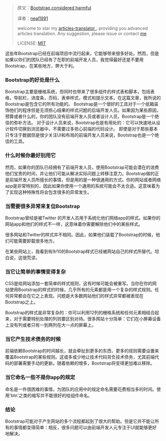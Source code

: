 > 原文：[Bootstrap considered harmful](https://blog.sicara.com/a-progressive-web-application-with-vue-js-webpack-material-design-part-1-c243e2e6e402)
>
> 译者：[neal1991](https://github.com/neal1991)
>
> welcome to star my [articles-translator ](https://github.com/neal1991), providing you advanced articles translation. Any suggestion, please issue or contact [me](mailto:bing@stu.ecnu.edu.cn)
>
> LICENSE: [MIT](https://opensource.org/licenses/MIT)

这些年Bootstrap已经在前端项目中流行起来，它能够带来很多好处。然而，但是如果以你们的团队已经有了在职的前端开发人员，我觉得最好还是不要用Bootstrap，在某些地方，弊大于利。

### Bootstrap的好处是什么 
Bootstrap主要是栅格系统，但同时也带来了很多组件的样式表和脚本，包括表格，导航栏，进度条，页码，表单样式，模式和提示文本。在这篇文章，我所说的Bootstrap是包含它的所有功能的。
Bootstrap是一个很好的工具对于一个纸箱装饰他们的程序但是无须担心结果的样式问题的后端开发人员。如果因为某些原因，预算或者什么的，你的团队没有前端开发人员或者设计人员，Bootstrap是一个绝佳的弥补方法。
对于设计人员来说，Bootstrap也是有用处的：它可以快速地从设计软件切换到浏览器中，不需要过多担心前端的代码设计。
即使是对于那些基本只专注于数据但是很少关注UI和布局的前端开发人员来说，Bootstrap也是一个绝佳的工具。
### 什么时候你最好别用它

然而，如果你的团队已经拥有了前端开发人员，使用Bootstrap可能会潜在的浪费他们宝贵的时间，并让他们可能从解决实际问题上转移注意力。Bootstrap做的正是前端开发人员所擅长的事情，但是用的是一种很通用的方式。你的网站或者网络app是非常特别的，因此如果你使用一个通用的系统可能会不太合适。这意味着为了实现这种特殊性将会包含很多的异常发生。

###  当需要很多异常来复位Bootstrap

Bootstrap曾经是被Twitter 的开发人员用于系统化他们网络app的样式。如果你的网站app和他们的样式不一样，这意味着你需要解除他们中的某些样式。

很多网站和Twitter的样式并不相同。因此，如果他们装载了Bootstrap的时候，他们可能需要卸载很多地方。

在某些网站上，我看到有9/10的Bootstrap样式已经被网站自己的样式所替代。坦白说，这很荒谬。



### 当它让简单的事情变得复杂

CSS是给网站添加一套简单的样式规则，这有时候可能会被重写。当你在你的网站使用Bootstrap的样式的时候，几乎所有的元素都是用一个复杂的样式规则。任何异常都会在它之上表现。问题是大多数网站他们的样式异常都被表现在Bootstrap之上。

Bootstrap的样式是非常复杂的：你可以利用12列的栅格系统和任何元素相结合起来，对于需要特别处理的列则要区别对待。很多网站十分简单：它们在小屏幕设备上没有列或者只有一到两列在大一点的屏幕上。

### 当它产生技术债务的时候

前端依赖Bootstrap的时间越长，就会牵扯到更多的东西，更多的规则需要设置来覆盖Bootstrap的某些规则。这或多或少地让技术代码背负技术债务，尤其前端代码的部署需要手动的更新。随着依赖的增多，Bootstrap将变得更加难以移除。

### 当它命名一些不是你app的规定

命名是一件很困难的事情，为团队的应用中的规定命名需要花费相当多的时间。使用'btn'之类的缩写并不能很好的给组件命名。

### 结论




Bootstrap可能对于产生网站的多个流程都起到了很大的帮助。但是它并不能让所有的事情都变得简单：相反，很多问题可以由前端开发人元专注于UI就能够更好地解决。
